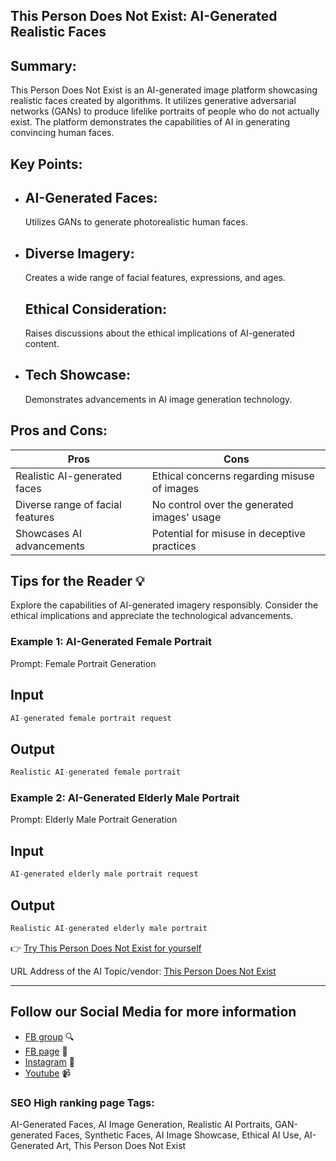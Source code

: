 
## This Person Does Not Exist: AI-Generated Realistic Faces

## Summary:
 This Person Does Not Exist is an AI-generated image platform showcasing realistic faces created by algorithms. It utilizes generative adversarial networks (GANs) to produce lifelike portraits of people who do not actually exist. The platform demonstrates the capabilities of AI in generating convincing human faces.

## Key Points:
- ## AI-Generated Faces:
  Utilizes GANs to generate photorealistic human faces.
- ## Diverse Imagery:
  Creates a wide range of facial features, expressions, and ages.
  ## Ethical Consideration:
   Raises discussions about the ethical implications of AI-generated content.
- ## Tech Showcase:
  Demonstrates advancements in AI image generation technology.

## Pros and Cons:
| Pros                                     | Cons                                       |
| ---------------------------------------- | ------------------------------------------- |
| Realistic AI-generated faces              | Ethical concerns regarding misuse of images |
| Diverse range of facial features          | No control over the generated images' usage |
| Showcases AI advancements                 | Potential for misuse in deceptive practices |

## Tips for the Reader 💡
Explore the capabilities of AI-generated imagery responsibly. Consider the ethical implications and appreciate the technological advancements.



### Example 1: AI-Generated Female Portrait
Prompt: Female Portrait Generation

## Input 
```dart
AI-generated female portrait request
```

## Output
```dart
Realistic AI-generated female portrait
```

### Example 2: AI-Generated Elderly Male Portrait
Prompt: Elderly Male Portrait Generation

## Input 
```dart
AI-generated elderly male portrait request
```

## Output
```dart
Realistic AI-generated elderly male portrait
```

👉 [ Try This Person Does Not Exist for yourself ](https://this-person-does-not-exist.com/)

URL Address of the AI Topic/vendor: [This Person Does Not Exist](https://this-person-does-not-exist.com/)

---

## Follow our Social Media for more information
- [FB group](https://www.facebook.com/groups/trionxai) 🔍
- [FB page](https://www.facebook.com/ai.trionxai) 📘
- [Instagram](https://www.instagram.com/trionxai/) 📸
- [Youtube](https://www.youtube.com/@robotdocs/) 📹

### SEO High ranking page Tags: 
AI-Generated Faces, AI Image Generation, Realistic AI Portraits, GAN-generated Faces, Synthetic Faces, AI Image Showcase, Ethical AI Use, AI-Generated Art, This Person Does Not Exist

